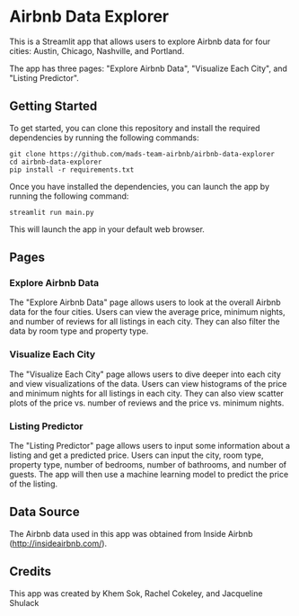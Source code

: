 # Airbnb Data Explorer

This is a Streamlit app that allows users to explore Airbnb data for four cities: Austin, Chicago, Nashville, and Portland.

The app has three pages: "Explore Airbnb Data", "Visualize Each City", and "Listing Predictor".

## Getting Started

To get started, you can clone this repository and install the required dependencies by running the following commands:

```
git clone https://github.com/mads-team-airbnb/airbnb-data-explorer
cd airbnb-data-explorer
pip install -r requirements.txt
```

Once you have installed the dependencies, you can launch the app by running the following command:

```
streamlit run main.py
```

This will launch the app in your default web browser.

## Pages

### Explore Airbnb Data

The "Explore Airbnb Data" page allows users to look at the overall Airbnb data for the four cities. Users can view the average price, minimum nights, and number of reviews for all listings in each city. They can also filter the data by room type and property type.

### Visualize Each City

The "Visualize Each City" page allows users to dive deeper into each city and view visualizations of the data. Users can view histograms of the price and minimum nights for all listings in each city. They can also view scatter plots of the price vs. number of reviews and the price vs. minimum nights.

### Listing Predictor

The "Listing Predictor" page allows users to input some information about a listing and get a predicted price. Users can input the city, room type, property type, number of bedrooms, number of bathrooms, and number of guests. The app will then use a machine learning model to predict the price of the listing.

## Data Source

The Airbnb data used in this app was obtained from Inside Airbnb (http://insideairbnb.com/).

## Credits

This app was created by Khem Sok, Rachel Cokeley, and Jacqueline Shulack
